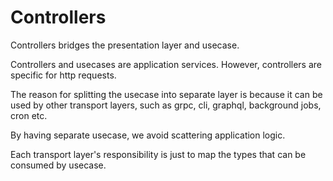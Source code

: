 # Controllers

Controllers bridges the presentation layer and usecase.

Controllers and usecases are application services. However, controllers are specific for http requests.

The reason for splitting the usecase into separate layer is because it can be used by other transport layers, such as grpc, cli, graphql, background jobs, cron etc.

By having separate usecase, we avoid scattering application logic.

Each transport layer's responsibility is just to map the types that can be consumed by usecase.
